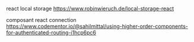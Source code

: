 
react local storage
https://www.robinwieruch.de/local-storage-react

composant react connection
https://www.codementor.io/@sahilmittal/using-higher-order-components-for-authenticated-routing-i1hcp6pc6

